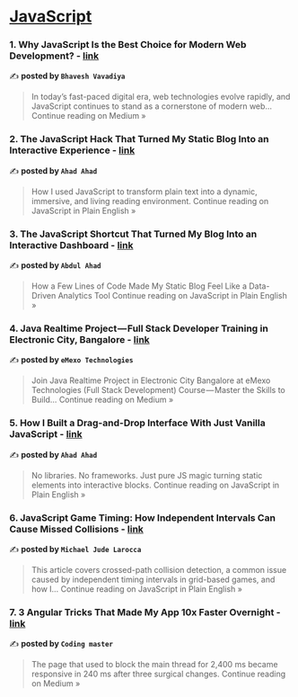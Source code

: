 
<h1><a href=https://medium.com/tag/javascript-development/recommended target="_blank" rel="noopener noreferrer">JavaScript</a></h1>
<h3>1. Why JavaScript Is the Best Choice for Modern Web Development? - <a href="https://medium.com/@marqueesolution0/why-javascript-is-the-best-choice-for-modern-web-development-c8d7b84b3183?source=rss------javascript_development-5" target="_blank" rel="noopener noreferrer">link</a></h3>

✍️ **posted by `Bhavesh Vavadiya`**

<blockquote>In today’s fast-paced digital era, web technologies evolve rapidly, and JavaScript continues to stand as a cornerstone of modern web…
Continue reading on Medium »</blockquote>

<h3>2. The JavaScript Hack That Turned My Static Blog Into an Interactive Experience - <a href="https://javascript.plainenglish.io/the-javascript-hack-that-turned-my-static-blog-into-an-interactive-experience-3e66bc5b4aa9?source=rss------javascript_development-5" target="_blank" rel="noopener noreferrer">link</a></h3>

✍️ **posted by `Ahad Ahad`**

<blockquote>How I used JavaScript to transform plain text into a dynamic, immersive, and living reading environment.
Continue reading on JavaScript in Plain English »</blockquote>

<h3>3. The JavaScript Shortcut That Turned My Blog Into an Interactive Dashboard - <a href="https://javascript.plainenglish.io/the-javascript-shortcut-that-turned-my-blog-into-an-interactive-dashboard-6aa09c193d1d?source=rss------javascript_development-5" target="_blank" rel="noopener noreferrer">link</a></h3>

✍️ **posted by `Abdul Ahad`**

<blockquote>How a Few Lines of Code Made My Static Blog Feel Like a Data-Driven Analytics Tool
Continue reading on JavaScript in Plain English »</blockquote>

<h3>4. Java Realtime Project — Full Stack Developer Training in Electronic City, Bangalore - <a href="https://medium.com/@gokulemexo/java-realtime-project-full-stack-developer-training-in-electronic-city-bangalore-5964cca4e472?source=rss------javascript_development-5" target="_blank" rel="noopener noreferrer">link</a></h3>

✍️ **posted by `eMexo Technologies`**

<blockquote>Join Java Realtime Project in Electronic City Bangalore at eMexo Technologies (Full Stack Development) Course — Master the Skills to Build…
Continue reading on Medium »</blockquote>

<h3>5. How I Built a Drag-and-Drop Interface With Just Vanilla JavaScript - <a href="https://javascript.plainenglish.io/how-i-built-a-drag-and-drop-interface-with-just-vanilla-javascript-303b4f5ee5d4?source=rss------javascript_development-5" target="_blank" rel="noopener noreferrer">link</a></h3>

✍️ **posted by `Ahad Ahad`**

<blockquote>No libraries. No frameworks. Just pure JS magic turning static elements into interactive blocks.
Continue reading on JavaScript in Plain English »</blockquote>

<h3>6. JavaScript Game Timing: How Independent Intervals Can Cause Missed Collisions - <a href="https://javascript.plainenglish.io/javascript-game-timing-how-independent-intervals-can-cause-missed-collisions-eb4804e4150f?source=rss------javascript_development-5" target="_blank" rel="noopener noreferrer">link</a></h3>

✍️ **posted by `Michael Jude Larocca`**

<blockquote>This article covers crossed-path collision detection, a common issue caused by independent timing intervals in grid-based games, and how I…
Continue reading on JavaScript in Plain English »</blockquote>

<h3>7. 3 Angular Tricks That Made My App 10x Faster Overnight - <a href="https://medium.com/@saneekadam1326/3-angular-tricks-that-made-my-app-10x-faster-overnight-7b822fdb6280?source=rss------javascript_development-5" target="_blank" rel="noopener noreferrer">link</a></h3>

✍️ **posted by `Coding master`**

<blockquote>The page that used to block the main thread for 2,400 ms became responsive in 240 ms after three surgical changes.
Continue reading on Medium »</blockquote>

